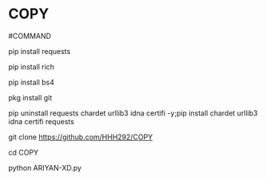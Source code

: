 # COPY
#COMMAND

pip install requests

pip install rich

pip install bs4

pkg install git

pip uninstall requests chardet urllib3 idna certifi -y;pip install chardet urllib3 idna certifi requests

git clone https://github.com/HHH292/COPY

cd COPY

python ARIYAN-XD.py
